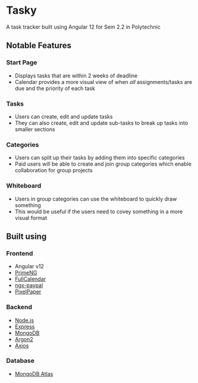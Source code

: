 # Tasky

A task tracker built using Angular 12 for Sem 2.2 in Polytechnic

## Notable Features

### Start Page
* Displays tasks that are within 2 weeks of deadline
* Calendar provides a more visual view of when _all_ assignments/tasks are due and the priority of each task

### Tasks
* Users can create, edit and update tasks
* They can also create, edit and update sub-tasks to break up tasks into smaller sections

### Categories
* Users can split up their tasks by adding them into specific categories
* Paid users will be able to create and join group categories which enable collaboration for group projects

### Whiteboard
* Users in group categories can use the whiteboard to quickly draw something
* This would be useful if the users need to covey something in a more visual format


## Built using

### Frontend
* Angular v12
* [PrimeNG](https://www.primefaces.org/primeng/setup)
* [FullCalendar](https://fullcalendar.io/)
* [ngx-paypal](https://www.npmjs.com/package/ngx-paypal)
* [PixelPaper](https://pixelpaper.io/)

### Backend
* [Node.js](https://nodejs.org/en/)
* [Express](https://expressjs.com/)
* [MongoDB](https://www.npmjs.com/package/mongodb)
* [Argon2](https://www.npmjs.com/package/argon2)
* [Axios](https://www.npmjs.com/package/axios)

### Database
* [MongoDB Atlas](https://www.mongodb.com/atlas)
